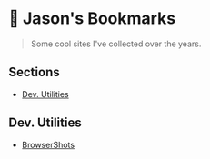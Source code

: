 # 🔖 Jason's Bookmarks
> Some cool sites I've collected over the years.

## Sections
+ [Dev. Utilities](#dev-utilities)

## Dev. Utilities
- [BrowserShots](http://browsershots.org)
